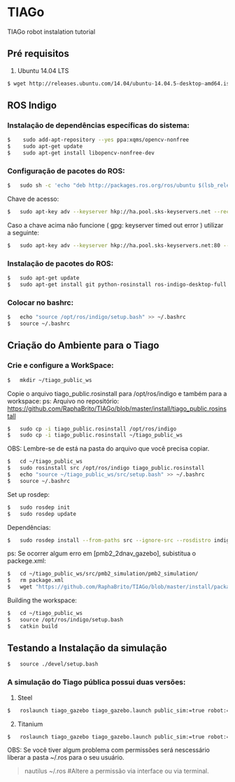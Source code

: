 # TIAGo
TIAGo robot instalation tutorial

## Pré requisitos
  1. Ubuntu 14.04 LTS
```sh
$ wget http://releases.ubuntu.com/14.04/ubuntu-14.04.5-desktop-amd64.iso
```
## ROS Indigo
### Instalação de dependências específicas do sistema:
```sh
$    sudo add-apt-repository --yes ppa:xqms/opencv-nonfree
$    sudo apt-get update
$    sudo apt-get install libopencv-nonfree-dev
```
###  Configuração de pacotes do ROS:
```sh
$   sudo sh -c 'echo "deb http://packages.ros.org/ros/ubuntu $(lsb_release -sc) main" > /etc/apt/sources.list.d/ros-latest.list'
```
Chave de acesso:
```sh
$   sudo apt-key adv --keyserver hkp://ha.pool.sks-keyservers.net --recv-key 421C365BD9FF1F717815A3895523BAEEB01FA116
```
Caso a chave acima não funcione ( gpg: keyserver timed out error ) utilizar a seguinte:
```sh
$   sudo apt-key adv --keyserver hkp://ha.pool.sks-keyservers.net:80 --recv-key 421C365BD9FF1F717815A3895523BAEEB01FA116
```
 ### Instalação de pacotes do ROS: 
 ```sh
$   sudo apt-get update
$   sudo apt-get install git python-rosinstall ros-indigo-desktop-full python-catkin-tools ros-indigo-joint-state-controller ros-indigo-twist-mux ros-indigo-ompl ros-indigo-controller-manager ros-indigo-moveit-core ros-indigo-moveit-ros-perception ros-indigo-moveit-ros-move-group ros-indigo-moveit-kinematics ros-indigo-moveit-ros-planning-interface ros-indigo-moveit-simple-controller-manager ros-indigo-moveit-planners-ompl ros-indigo-joy ros-indigo-joy-teleop ros-indigo-teleop-tools ros-indigo-control-toolbox ros-indigo-sound-play ros-indigo-navigation ros-indigo-eband-local-planner ros-indigo-depthimage-to-laserscan  ros-indigo-openslam-gmapping ros-indigo-gmapping ros-indigo-moveit-commander ros-indigo-geometry-experimental ros-indigo-hokuyo-node ros-indigo-sick-tim ros-indigo-humanoid-nav-msgs ros-indigo-moveit-ros-visualization

```
### Colocar no bashrc:
```sh
$   echo "source /opt/ros/indigo/setup.bash" >> ~/.bashrc
$   source ~/.bashrc
```
## Criação do Ambiente para o Tiago
### Crie e configure a WorkSpace:
```sh
$   mkdir ~/tiago_public_ws
```
Copie o arquivo tiago_public.rosinstall para /opt/ros/indigo e também para a workspace:
ps: Arquivo no repositório: https://github.com/RaphaBrito/TIAGo/blob/master/install/tiago_public.rosinstall

```sh
$   sudo cp -i tiago_public.rosinstall /opt/ros/indigo
$   sudo cp -i tiago_public.rosinstall ~/tiago_public_ws
``` 
OBS: Lembre-se de está na pasta do arquivo que você precisa copiar.
```sh
$   cd ~/tiago_public_ws
$   sudo rosinstall src /opt/ros/indigo tiago_public.rosinstall
$   echo "source ~/tiago_public_ws/src/setup.bash" >> ~/.bashrc
$   source ~/.bashrc
```
Set up rosdep:
```sh
$   sudo rosdep init
$   sudo rosdep update
```
Dependências:
```sh
$   sudo rosdep install --from-paths src --ignore-src --rosdistro indigo --skip-keys="opencv2 opencv2-nonfree pal_laser_filters speed_limit sensor_to_cloud"
```

ps: Se ocorrer algum erro em [pmb2_2dnav_gazebo], subistitua o packege.xml:
```sh
$   cd ~/tiago_public_ws/src/pmb2_simulation/pmb2_simulation/
$   rm package.xml
$   wget "https://github.com/RaphaBrito/TIAGo/blob/master/install/package.xml"
```

Building the workspace:
```sh
$   cd ~/tiago_public_ws
$   source /opt/ros/indigo/setup.bash
$   catkin build
```
## Testando a Instalação da simulação
```sh
$   source ./devel/setup.bash
```
  ### A simulação do Tiago pública possui duas versões:
1. Steel
```sh
$   roslaunch tiago_gazebo tiago_gazebo.launch public_sim:=true robot:=steel
```
2. Titanium
```sh
$   roslaunch tiago_gazebo tiago_gazebo.launch public_sim:=true robot:=titanium
```
OBS: Se você tiver algum problema com permissões será nescessário liberar a pasta ~/.ros para o seu usuário.
> nautilus
> ~/.ros
> #Altere a permissão via interface ou via terminal.
